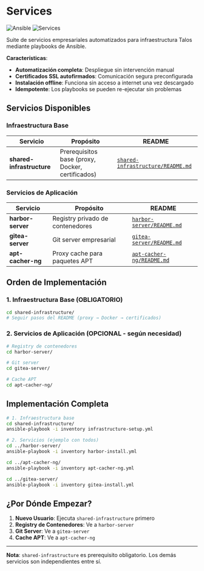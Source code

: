 # Services

![Ansible](https://img.shields.io/badge/Ansible-Automation-EE0000?style=for-the-badge&logo=ansible&logoColor=white)
![Services](https://img.shields.io/badge/Services-Enterprise-4CAF50?style=for-the-badge&logo=kubernetes&logoColor=white)

Suite de servicios empresariales automatizados para infraestructura Talos mediante playbooks de Ansible.

**Características**:
- **Automatización completa**: Despliegue sin intervención manual
- **Certificados SSL autofirmados**: Comunicación segura preconfigurada  
- **Instalación offline**: Funciona sin acceso a internet una vez descargado
- **Idempotente**: Los playbooks se pueden re-ejecutar sin problemas

## Servicios Disponibles

### Infraestructura Base

| Servicio | Propósito | README |
|----------|-----------|--------|
| **shared-infrastructure** | Prerequisitos base (proxy, Docker, certificados) | [`shared-infrastructure/README.md`](./shared-infrastructure/README.md) |

### Servicios de Aplicación

| Servicio | Propósito | README |
|----------|-----------|--------|
| **harbor-server** | Registry privado de contenedores | [`harbor-server/README.md`](./harbor-server/README.md) |
| **gitea-server** | Git server empresarial | [`gitea-server/README.md`](./gitea-server/README.md) |
| **apt-cacher-ng** | Proxy cache para paquetes APT | [`apt-cacher-ng/README.md`](./apt-cacher-ng/README.md) |

## Orden de Implementación

### 1. Infraestructura Base (OBLIGATORIO)
```bash
cd shared-infrastructure/
# Seguir pasos del README (proxy → Docker → certificados)
```

### 2. Servicios de Aplicación (OPCIONAL - según necesidad)
```bash
# Registry de contenedores
cd harbor-server/

# Git server  
cd gitea-server/

# Cache APT
cd apt-cacher-ng/
```

## Implementación Completa

```bash
# 1. Infraestructura base
cd shared-infrastructure/
ansible-playbook -i inventory infrastructure-setup.yml

# 2. Servicios (ejemplo con todos)
cd ../harbor-server/
ansible-playbook -i inventory harbor-install.yml

cd ../apt-cacher-ng/
ansible-playbook -i inventory apt-cacher-ng.yml

cd ../gitea-server/ 
ansible-playbook -i inventory gitea-install.yml
```

## ¿Por Dónde Empezar?

1. **Nuevo Usuario**: Ejecuta `shared-infrastructure` primero
2. **Registry de Contenedores**: Ve a `harbor-server`
3. **Git Server**: Ve a `gitea-server`  
4. **Cache APT**: Ve a `apt-cacher-ng`

---

**Nota**: `shared-infrastructure` es prerequisito obligatorio. Los demás servicios son independientes entre sí.
